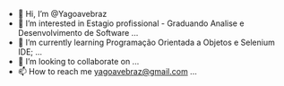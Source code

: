 - 👋 Hi, I’m @Yagoavebraz
- 👀 I’m interested in Estagio profissional - Graduando Analise e Desenvolvimento de Software ...
- 🌱 I’m currently learning Programação Orientada a Objetos e Selenium IDE; ...
- 💞️ I’m looking to collaborate on  ...
- 📫 How to reach me yagoavebraz@gmail.com ...

<!---
Yagoavebraz/Yagoavebraz is a ✨ special ✨ repository because its `README.md` (this file) appears on your GitHub profile.
You can click the Preview link to take a look at your changes.
--->
